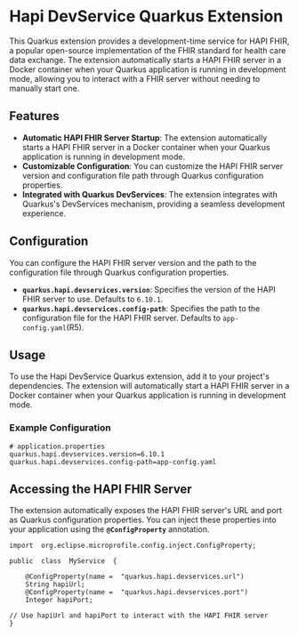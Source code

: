 
# Hapi DevService Quarkus Extension

This Quarkus extension provides a development-time service for HAPI FHIR, a popular open-source implementation of the FHIR standard for health care data exchange. The extension automatically starts a HAPI FHIR server in a Docker container when your Quarkus application is running in development mode, allowing you to interact with a FHIR server without needing to manually start one.

## Features

- **Automatic HAPI FHIR Server Startup**: The extension automatically starts a HAPI FHIR server in a Docker container when your Quarkus application is running in development mode.
- **Customizable Configuration**: You can customize the HAPI FHIR server version and configuration file path through Quarkus configuration properties.
- **Integrated with Quarkus DevServices**: The extension integrates with Quarkus's DevServices mechanism, providing a seamless development experience.

## Configuration

You can configure the HAPI FHIR server version and the path to the configuration file through Quarkus configuration properties.

- **`quarkus.hapi.devservices.version`**: Specifies the version of the HAPI FHIR server to use. Defaults to `6.10.1`.
- **`quarkus.hapi.devservices.config-path`**: Specifies the path to the configuration file for the HAPI FHIR server. Defaults to `app-config.yaml`(R5).

## Usage

To use the Hapi DevService Quarkus extension, add it to your project's dependencies. The extension will automatically start a HAPI FHIR server in a Docker container when your Quarkus application is running in development mode.

### Example Configuration

    # application.properties  
    quarkus.hapi.devservices.version=6.10.1
    quarkus.hapi.devservices.config-path=app-config.yaml

##  Accessing the HAPI FHIR Server

The extension automatically exposes the HAPI FHIR server's URL and port as Quarkus configuration properties. You can inject these properties into your application using the **`@ConfigProperty`** annotation.

    import  org.eclipse.microprofile.config.inject.ConfigProperty; 
    
    public  class  MyService  {  
    
	    @ConfigProperty(name =  "quarkus.hapi.devservices.url")  
	    String hapiUrl;  
	    @ConfigProperty(name =  "quarkus.hapi.devservices.port")  
	    Integer hapiPort;  
    
    // Use hapiUrl and hapiPort to interact with the HAPI FHIR server  
    }
